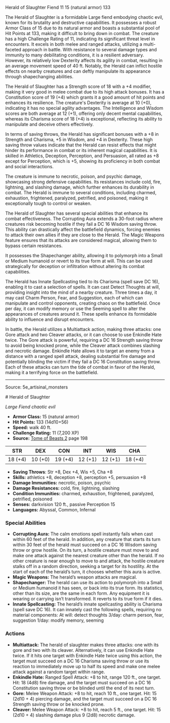 <MonsterName/>Herald of Slaughter</MonsterName>
<CreatureType/>Fiend</CreatureType>
<CR/>11</CR>
<AC/>15 (natural armor)</AC>
<HP/>133</HP>
<summary>The Herald of Slaughter is a formidable Large fiend embodying chaotic evil, known for its brutality and destructive capabilities. It possesses a robust Armor Class of 15 due to its natural armor and boasts a substantial pool of Hit Points at 133, making it difficult to bring down in combat. The creature has a high Challenge Rating of 11, indicating its significant threat level in encounters. It excels in both melee and ranged attacks, utilizing a multi-faceted approach in battle. With resistance to several damage types and immunity to many debilitating conditions, it is a resilient adversary. However, its relatively low Dexterity affects its agility in combat, resulting in an average movement speed of 40 ft. Notably, the Herald can inflict hostile effects on nearby creatures and can deftly manipulate its appearance through shapechanging abilities.</summary>

<detail>

The Herald of Slaughter has a Strength score of 18 with a +4 modifier, making it very good in melee combat due to its high attack bonuses. It has a Constitution score of 19 (+4) which grants it a good amount of hit points and enhances its resilience. The creature's Dexterity is average at 10 (+0), indicating it has no special agility advantages. The Intelligence and Wisdom scores are both average at 12 (+1), offering only decent mental capabilities, whereas its Charisma score of 18 (+4) is exceptional, reflecting its ability to manipulate and deceive others effectively.

In terms of saving throws, the Herald has significant bonuses with a +8 in Strength and Charisma, +5 in Wisdom, and +4 in Dexterity. These high saving throw values indicate that the Herald can resist effects that might hinder its performance in combat or its inherent magical capabilities. It is skilled in Athletics, Deception, Perception, and Persuasion, all rated as +8 except for Perception, which is +5, showing its proficiency in both combat and social interactions.

The creature is immune to necrotic, poison, and psychic damage, showcasing strong defensive capabilities. Its resistances include cold, fire, lightning, and slashing damage, which further enhances its durability in combat. The Herald is immune to several conditions, including charmed, exhaustion, frightened, paralyzed, petrified, and poisoned, making it exceptionally tough to control or weaken.

The Herald of Slaughter has several special abilities that enhance its combat effectiveness. The Corrupting Aura extends a 30-foot radius where creatures risk becoming hostile if they fail a DC 16 Wisdom saving throw. This ability can drastically affect the battlefield dynamics, forcing enemies to attack their own allies if they are close to the Herald. The Magic Weapons feature ensures that its attacks are considered magical, allowing them to bypass certain resistances.

It possesses the Shapechanger ability, allowing it to polymorph into a Small or Medium humanoid or revert to its true form at will. This can be used strategically for deception or infiltration without altering its combat capabilities.

The Herald has Innate Spellcasting tied to its Charisma (spell save DC 16), enabling it to cast a selection of spells. It can cast Detect Thoughts at will, providing insight into the mind of a nearby creature. Three times a day, it may cast Charm Person, Fear, and Suggestion, each of which can manipulate and control opponents, creating chaos on the battlefield. Once per day, it can modify memory or use the Seeming spell to alter the appearances of creatures around it. These spells enhance its formidable ability to influence and disrupt encounters.

In battle, the Herald utilizes a Multiattack action, making three attacks: one Gore attack and two Cleaver attacks, or it can choose to use Enkindle Hate twice. The Gore attack is powerful, requiring a DC 16 Strength saving throw to avoid being knocked prone, while the Cleaver attack combines slashing and necrotic damage. Enkindle Hate allows it to target an enemy from a distance with a ranged spell attack, dealing substantial fire damage and potentially blinding the victim if they fail a DC 16 Constitution saving throw. Each of these attacks can turn the tide of combat in favor of the Herald, making it a terrifying force on the battlefield.</detail>



---

Source: 5e_artisinal_monsters

<statblock>
# Herald of Slaughter

*Large* *Fiend* *chaotic evil*

- **Armor Class:** 15 (natural armor)
- **Hit Points:** 133 (14d10+56)
- **Speed:** walk 40 ft.
- **Challenge Rating:** 11 (7,200 XP)
- **Source:** [Tome of Beasts 2](https://koboldpress.com/kpstore/product/tome-of-beasts-2-for-5th-edition) page 198

| STR | DEX | CON | INT | WIS | CHA |
| --- | --- | --- | --- | --- | --- |
| 18 (+4) | 10 (+0) | 19 (+4) | 12 (+1) | 12 (+1) | 18 (+4) |

- **Saving Throws**: Str +8, Dex +4, Wis +5, Cha +8
- **Skills:** athletics +8, deception +8, perception +5, persuasion +8
- **Damage Immunities:** necrotic, poison, psychic
- **Damage Resistances:** cold, fire, lightning, slashing
- **Condition Immunities:** charmed, exhaustion, frightened, paralyzed, petrified, poisoned
- **Senses:** darkvision 120 ft., passive Perception 15
- **Languages:** Abyssal, Common, Infernal

### Special Abilities

- **Corrupting Aura:** The calm emotions spell instantly fails when cast within 60 feet of the herald. In addition, any creature that starts its turn within 30 feet of the herald must succeed on a DC 16 Wisdom saving throw or grow hostile. On its turn, a hostile creature must move to and make one attack against the nearest creature other than the herald. If no other creature is near enough to move to and attack, the hostile creature stalks off in a random direction, seeking a target for its hostility. At the start of each of the herald’s turn, it chooses whether this aura is active.
- **Magic Weapons:** The herald’s weapon attacks are magical.
- **Shapechanger:** The herald can use its action to polymorph into a Small or Medium humanoid it has seen, or back into its true form. Its statistics, other than its size, are the same in each form. Any equipment it is wearing or carrying isn’t transformed. It reverts to its true form if it dies.
- **Innate Spellcasting:** The herald’s innate spellcasting ability is Charisma (spell save DC 16). It can innately cast the following spells, requiring no material components:
At will: detect thoughts
3/day: charm person, fear, suggestion
1/day: modify memory, seeming

### Actions

- **Multiattack:** The herald of slaughter makes three attacks: one with its gore and two with its cleaver. Alternatively, it can use Enkindle Hate twice. If it hits one target with Enkindle Hate twice using this action, the target must succeed on a DC 16 Charisma saving throw or use its reaction to immediately move up to half its speed and make one melee attack against a random target within range.
- **Enkindle Hate:** Ranged Spell Attack: +8 to hit, range 120 ft., one target. Hit: 18 (4d8) fire damage, and the target must succeed on a DC 16 Constitution saving throw or be blinded until the end of its next turn.
- **Gore:** Melee Weapon Attack: +8 to hit, reach 10 ft., one target. Hit: 15 (2d10 + 4) piercing damage, and the target must succeed on a DC 16 Strength saving throw or be knocked prone.
- **Cleaver:** Melee Weapon Attack: +8 to hit, reach 5 ft., one target. Hit: 15 (2d10 + 4) slashing damage plus 9 (2d8) necrotic damage.


</statblock>


